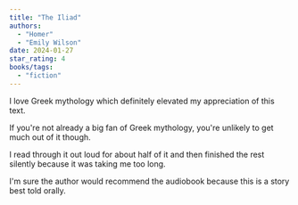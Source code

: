 ```yaml
---
title: "The Iliad"
authors:
  - "Homer"
  - "Emily Wilson"
date: 2024-01-27
star_rating: 4
books/tags:
  - "fiction"
---
```


I love Greek mythology which definitely elevated my appreciation of this text.

If you're not already a big fan of Greek mythology, you're unlikely to get much
out of it though.

<!--more-->

I read through it out loud for about half of it and then finished the rest
silently because it was taking me too long.

I'm sure the author would recommend the audiobook because this is a story best
told orally.
